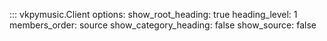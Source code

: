 ::: vkpymusic.Client
    options:
        show_root_heading: true
        heading_level: 1
        members_order: source
        show_category_heading: false
        show_source: false